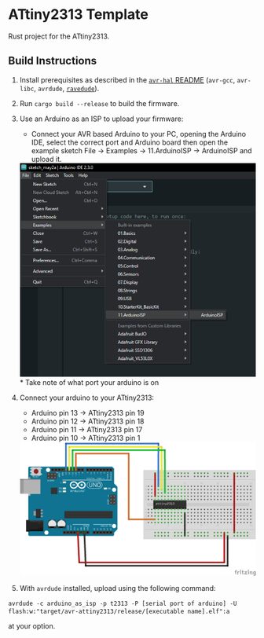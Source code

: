 ATtiny2313 Template
==

Rust project for the ATtiny2313.

## Build Instructions
1. Install prerequisites as described in the [`avr-hal` README] (`avr-gcc`, `avr-libc`, `avrdude`, [`ravedude`]).

2. Run `cargo build --release` to build the firmware.

3. Use an Arduino as an ISP to upload your firmware: 
   * Connect your AVR based Arduino to your PC, opening the Arduino IDE, select the correct port and Arduino board then open the example sketch File -> Examples -> 11.ArduinoISP -> ArduinoISP and upload it. 
   <img src="docs/ide.png">
   * Take note of what port your arduino is on 

4. Connect your arduino to your ATtiny2313:
   * Arduino pin 13 -> ATtiny2313 pin 19
   * Arduino pin 12 -> ATtiny2313 pin 18
   * Arduino pin 11 -> ATtiny2313 pin 17
   * Arduino pin 10 -> ATtiny2313 pin 1
   <img src="docs/circuit.png">

5. With `avrdude` installed, upload using the following command: 

```
avrdude -c arduino_as_isp -p t2313 -P [serial port of arduino] -U flash:w:"target/avr-attiny2313/release/[executable name].elf":a
```





[`avr-hal` README]: https://github.com/Rahix/avr-hal#readme
[`ravedude`]: https://crates.io/crates/ravedude

at your option.

